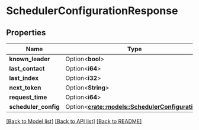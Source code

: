 # SchedulerConfigurationResponse

## Properties

Name | Type | Description | Notes
------------ | ------------- | ------------- | -------------
**known_leader** | Option<**bool**> |  | [optional]
**last_contact** | Option<**i64**> |  | [optional]
**last_index** | Option<**i32**> |  | [optional]
**next_token** | Option<**String**> |  | [optional]
**request_time** | Option<**i64**> |  | [optional]
**scheduler_config** | Option<[**crate::models::SchedulerConfiguration**](SchedulerConfiguration.md)> |  | [optional]

[[Back to Model list]](../README.md#documentation-for-models) [[Back to API list]](../README.md#documentation-for-api-endpoints) [[Back to README]](../README.md)


